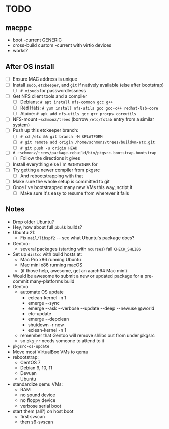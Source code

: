# TODO

## macppc

- boot -current GENERIC
- cross-build custom -current with virtio devices
- works?

## After OS install

- [ ] Ensure MAC address is unique
- [ ] Install `sudo`, `etckeeper`, and `git` if natively available (else after bootstrap)
    - [ ] `# visudo` for passwordlessness
- [ ] Get NFS client tools and a compiler
    - [ ] Debians: `# apt install nfs-common gcc g++`
    - [ ] Red Hats: `# yum install nfs-utils gcc gcc-c++ redhat-lsb-core`
    - [ ] Alpine: `# apk add nfs-utils gcc g++ procps coreutils`
- [ ] NFS-mount `~schmonz/trees` (borrow `/etc/fstab` entry from a similar system)
- [ ] Push up this etckeeper branch:
    - [ ] `# cd /etc && git branch -M $PLATFORM`
    - [ ] `# git remote add origin /home/schmonz/trees/buildvm-etc.git`
    - [ ] `# git push -u origin HEAD`
- [ ] `# ~schmonz/trees/package-rebuild/bin/pkgsrc-bootstrap-bootstrap`
    - [ ] Follow the directions it gives
- [ ] Install everything else I'm `MAINTAINER` for
- [ ] Try getting a newer compiler from pkgsrc
    - [ ] And rebootstrapping with that
- [ ] Make sure the whole setup is committed to git
- [ ] Once I've bootstrapped many new VMs this way, script it
    - [ ] Make sure it's easy to resume from wherever it fails

## Notes

- Drop older Ubuntu?
- Hey, how about full `pbulk` builds?
- Ubuntu 21:
    - Fix `mail/libspf2` -- see what Ubuntu's package does?
- Gentoo:
    - several packages (starting with `ncurses`) fail `CHECK_SHLIBS`
- Set up `distcc` with build hosts at:
    - Mac Pro x86 running Ubuntu
    - Mac mini x86 running macOS
    - (if those help, awesome, get an aarch64 Mac mini)
- Would be awesome to submit a new or updated package for a pre-commit many-platforms build
- Gentoo
    - automate OS update
        - eclean-kernel -n 1
        - emerge --sync
        - emerge --ask --verbose --update --deep --newuse @world
        - etc-update
        - emerge --depclean
        - shutdown -r now
        - eclean-kernel -n 1
    - remember that Gentoo will remove shlibs out from under pkgsrc
    - so `pkg_rr` needs someone to attend to it
- `pkgsrc-os-update`
- Move most VirtualBox VMs to qemu
- rebootstrap:
    - CentOS 7
    - Debian 9, 10, 11
    - Devuan
    - Ubuntu
- standardize qemu VMs:
    - RAM
    - no sound device
    - no floppy device
    - verbose serial boot
- start them (all?) on host boot
    - first svscan
    - then s6-svscan
